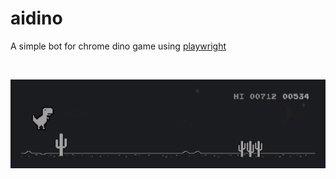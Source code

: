 # aidino
A simple bot for chrome dino game using [playwright](https://github.com/microsoft/playwright)

<br>
<p align="center">
  <img src="https://github.com/dellink/aidino/blob/master/demo.gif" alt="Demo"/>
</p>
